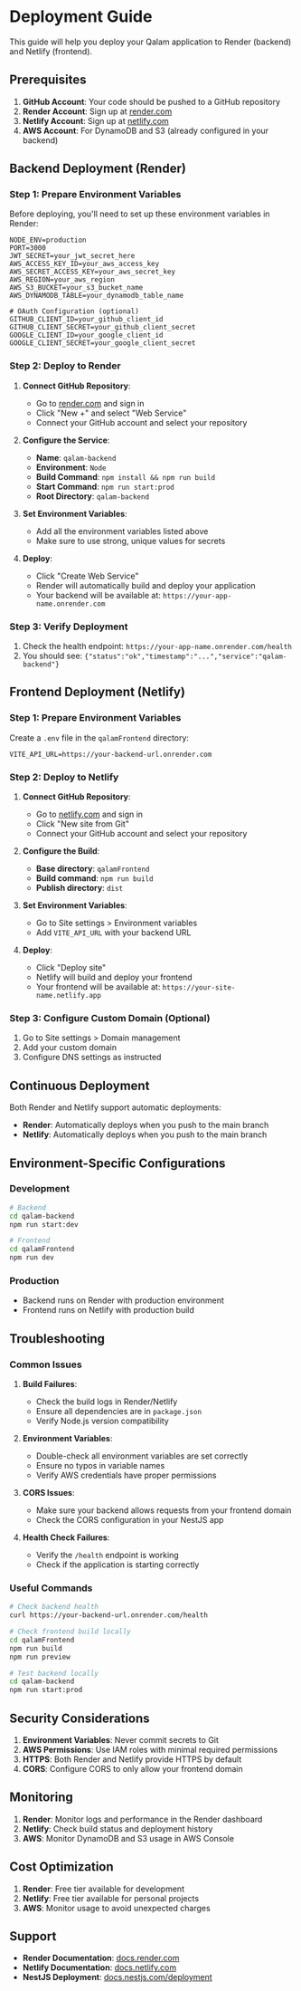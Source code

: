 # Deployment Guide

This guide will help you deploy your Qalam application to Render (backend) and Netlify (frontend).

## Prerequisites

1. **GitHub Account**: Your code should be pushed to a GitHub repository
2. **Render Account**: Sign up at [render.com](https://render.com)
3. **Netlify Account**: Sign up at [netlify.com](https://netlify.com)
4. **AWS Account**: For DynamoDB and S3 (already configured in your backend)

## Backend Deployment (Render)

### Step 1: Prepare Environment Variables

Before deploying, you'll need to set up these environment variables in Render:

```
NODE_ENV=production
PORT=3000
JWT_SECRET=your_jwt_secret_here
AWS_ACCESS_KEY_ID=your_aws_access_key
AWS_SECRET_ACCESS_KEY=your_aws_secret_key
AWS_REGION=your_aws_region
AWS_S3_BUCKET=your_s3_bucket_name
AWS_DYNAMODB_TABLE=your_dynamodb_table_name

# OAuth Configuration (optional)
GITHUB_CLIENT_ID=your_github_client_id
GITHUB_CLIENT_SECRET=your_github_client_secret
GOOGLE_CLIENT_ID=your_google_client_id
GOOGLE_CLIENT_SECRET=your_google_client_secret
```

### Step 2: Deploy to Render

1. **Connect GitHub Repository**:
   - Go to [render.com](https://render.com) and sign in
   - Click "New +" and select "Web Service"
   - Connect your GitHub account and select your repository

2. **Configure the Service**:
   - **Name**: `qalam-backend`
   - **Environment**: `Node`
   - **Build Command**: `npm install && npm run build`
   - **Start Command**: `npm run start:prod`
   - **Root Directory**: `qalam-backend`

3. **Set Environment Variables**:
   - Add all the environment variables listed above
   - Make sure to use strong, unique values for secrets

4. **Deploy**:
   - Click "Create Web Service"
   - Render will automatically build and deploy your application
   - Your backend will be available at: `https://your-app-name.onrender.com`

### Step 3: Verify Deployment

1. Check the health endpoint: `https://your-app-name.onrender.com/health`
2. You should see: `{"status":"ok","timestamp":"...","service":"qalam-backend"}`

## Frontend Deployment (Netlify)

### Step 1: Prepare Environment Variables

Create a `.env` file in the `qalamFrontend` directory:

```
VITE_API_URL=https://your-backend-url.onrender.com
```

### Step 2: Deploy to Netlify

1. **Connect GitHub Repository**:
   - Go to [netlify.com](https://netlify.com) and sign in
   - Click "New site from Git"
   - Connect your GitHub account and select your repository

2. **Configure the Build**:
   - **Base directory**: `qalamFrontend`
   - **Build command**: `npm run build`
   - **Publish directory**: `dist`

3. **Set Environment Variables**:
   - Go to Site settings > Environment variables
   - Add `VITE_API_URL` with your backend URL

4. **Deploy**:
   - Click "Deploy site"
   - Netlify will build and deploy your frontend
   - Your frontend will be available at: `https://your-site-name.netlify.app`

### Step 3: Configure Custom Domain (Optional)

1. Go to Site settings > Domain management
2. Add your custom domain
3. Configure DNS settings as instructed

## Continuous Deployment

Both Render and Netlify support automatic deployments:

- **Render**: Automatically deploys when you push to the main branch
- **Netlify**: Automatically deploys when you push to the main branch

## Environment-Specific Configurations

### Development
```bash
# Backend
cd qalam-backend
npm run start:dev

# Frontend
cd qalamFrontend
npm run dev
```

### Production
- Backend runs on Render with production environment
- Frontend runs on Netlify with production build

## Troubleshooting

### Common Issues

1. **Build Failures**:
   - Check the build logs in Render/Netlify
   - Ensure all dependencies are in `package.json`
   - Verify Node.js version compatibility

2. **Environment Variables**:
   - Double-check all environment variables are set correctly
   - Ensure no typos in variable names
   - Verify AWS credentials have proper permissions

3. **CORS Issues**:
   - Make sure your backend allows requests from your frontend domain
   - Check the CORS configuration in your NestJS app

4. **Health Check Failures**:
   - Verify the `/health` endpoint is working
   - Check if the application is starting correctly

### Useful Commands

```bash
# Check backend health
curl https://your-backend-url.onrender.com/health

# Check frontend build locally
cd qalamFrontend
npm run build
npm run preview

# Test backend locally
cd qalam-backend
npm run start:prod
```

## Security Considerations

1. **Environment Variables**: Never commit secrets to Git
2. **AWS Permissions**: Use IAM roles with minimal required permissions
3. **HTTPS**: Both Render and Netlify provide HTTPS by default
4. **CORS**: Configure CORS to only allow your frontend domain

## Monitoring

1. **Render**: Monitor logs and performance in the Render dashboard
2. **Netlify**: Check build status and deployment history
3. **AWS**: Monitor DynamoDB and S3 usage in AWS Console

## Cost Optimization

1. **Render**: Free tier available for development
2. **Netlify**: Free tier available for personal projects
3. **AWS**: Monitor usage to avoid unexpected charges

## Support

- **Render Documentation**: [docs.render.com](https://docs.render.com)
- **Netlify Documentation**: [docs.netlify.com](https://docs.netlify.com)
- **NestJS Deployment**: [docs.nestjs.com/deployment](https://docs.nestjs.com/deployment) 